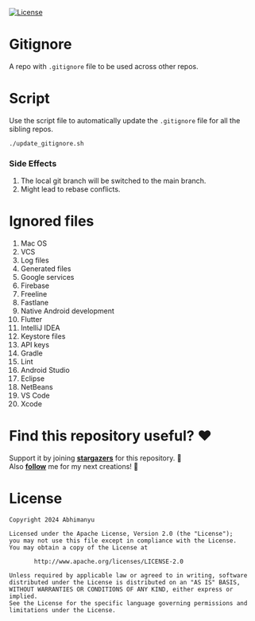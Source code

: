 <a href="https://opensource.org/licenses/Apache-2.0"><img alt="License" src="https://img.shields.io/badge/License-Apache%202.0-blue.svg"/></a>

# Gitignore

A repo with `.gitignore` file to be used across other repos.

# Script

Use the script file to automatically update the `.gitignore` file for all the sibling repos.

    ./update_gitignore.sh

### Side Effects

1. The local git branch will be switched to the main branch.
2. Might lead to rebase conflicts.

# Ignored files

1. Mac OS
2. VCS
3. Log files
4. Generated files
5. Google services
6. Firebase
7. Freeline
8. Fastlane
9. Native Android development
10. Flutter
11. IntelliJ IDEA
12. Keystore files
13. API keys
14. Gradle
15. Lint
16. Android Studio
17. Eclipse
18. NetBeans
19. VS Code
20. Xcode

# Find this repository useful? ♥️

Support it by joining **[stargazers](https://github.com/Abhimanyu14/gitignore/stargazers)** for this repository. 🌟  
Also **[follow](https://github.com/Abhimanyu14)** me for my next creations! 🤗

# License

```
Copyright 2024 Abhimanyu

Licensed under the Apache License, Version 2.0 (the "License");
you may not use this file except in compliance with the License.
You may obtain a copy of the License at

       http://www.apache.org/licenses/LICENSE-2.0

Unless required by applicable law or agreed to in writing, software
distributed under the License is distributed on an "AS IS" BASIS,
WITHOUT WARRANTIES OR CONDITIONS OF ANY KIND, either express or implied.
See the License for the specific language governing permissions and
limitations under the License.
```
